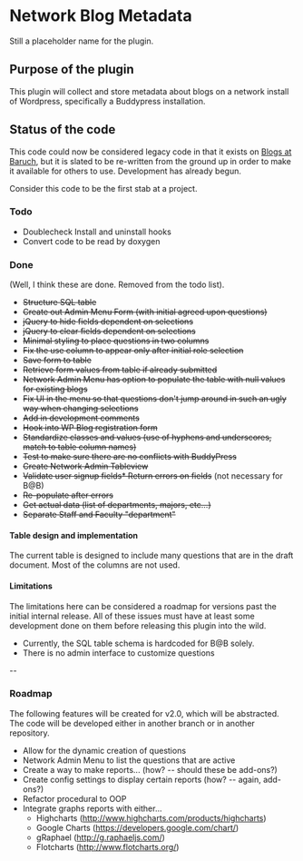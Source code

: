 # Network Blog Metadata
Still a placeholder name for the plugin.

## Purpose of the plugin
This plugin will collect and store metadata about blogs on a network install of Wordpress, specifically a Buddypress installation.

## Status of the code
This code could now be considered legacy code in that it exists on [Blogs at Baruch](https://blsciblogs.baruch.cuny.edu), but it is slated to be re-written from the ground up in order to make it available for others to use. Development has already begun.

Consider this code to be the first stab at a project.

### Todo

* Doublecheck Install and uninstall hooks
* Convert code to be read by doxygen


### Done
(Well, I think these are done. Removed from the todo list).

* ~~Structure SQL table~~
* ~~Create out Admin Menu Form (with initial agreed upon questions)~~
* ~~jQuery to hide fields dependent on selections~~
* ~~jQuery to clear fields dependent on selections~~
* ~~Minimal styling to place questions in two columns~~
* ~~Fix the use column to appear only after initial role selection~~
* ~~Save form to table~~
* ~~Retrieve form values from table if already submitted~~
* ~~Network Admin Menu has option to populate the table with null values for existing blogs~~
* ~~Fix UI in the menu so that questions don't jump around in such an ugly way when changing selections~~
* ~~Add in development comments~~
* ~~Hook into WP Blog registration form~~
* ~~Standardize classes and values (use of hyphens and underscores, match to table column names)~~
* ~~Test to make sure there are no conflicts with BuddyPress~~
* ~~Create Network Admin Tableview~~
* ~~Validate user signup fields* Return errors on fields~~ (not necessary for B@B)
* ~~Re-populate after errors~~
* ~~Get actual data (list of departments, majors, etc...)~~
* ~~Separate Staff and Faculty "department"~~



#### Table design and implementation
The current table is designed to include many questions that are in the draft document. Most of the columns are not used.

#### Limitations
The limitations here can be considered a roadmap for versions past the initial internal release. All of these issues must have at least some development done on them before releasing this plugin into the wild.

* Currently, the SQL table schema is hardcoded for B@B solely.
* There is no admin interface to customize questions

--

### Roadmap

The following features will be created for v2.0, which will be abstracted. The code will be developed either in another branch or in another repository. 

* Allow for the dynamic creation of questions
* Network Admin Menu to list the questions that are active
* Create a way to make reports... (how? -- should these be add-ons?)
* Create config settings to display certain reports (how? -- again, add-ons?)
* Refactor procedural to OOP
* Integrate graphs reports with either...
	* Highcharts (http://www.highcharts.com/products/highcharts)
	* Google Charts (https://developers.google.com/chart/)
	* gRaphael (http://g.raphaeljs.com/)
	* Flotcharts (http://www.flotcharts.org/)

